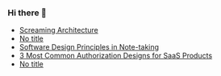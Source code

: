 ### Hi there 👋
<!-- daily.dev BOOKMARKS:START -->
- [Screaming Architecture](https://app.daily.dev/posts/rkvsiHj6O?utm_source=rss&utm_medium=bookmarks&utm_campaign=mBzS9yGu2kYgKY4tuhxYN)
- [No title](https://app.daily.dev/posts/uXi2ozR0b?utm_source=rss&utm_medium=bookmarks&utm_campaign=mBzS9yGu2kYgKY4tuhxYN)
- [Software Design Principles in Note-taking](https://app.daily.dev/posts/RqThhe4ch?utm_source=rss&utm_medium=bookmarks&utm_campaign=mBzS9yGu2kYgKY4tuhxYN)
- [3 Most Common Authorization Designs for SaaS Products](https://app.daily.dev/posts/qsHFhfz5N?utm_source=rss&utm_medium=bookmarks&utm_campaign=mBzS9yGu2kYgKY4tuhxYN)
- [No title](https://app.daily.dev/posts/yAG5TBmkr?utm_source=rss&utm_medium=bookmarks&utm_campaign=mBzS9yGu2kYgKY4tuhxYN)
<!-- daily.dev BOOKMARKS:END -->
<!--
**nirmal-patel-s/nirmal-patel-s** is a ✨ _special_ ✨ repository because its `README.md` (this file) appears on your GitHub profile.

Here are some ideas to get you started:

- 🔭 I’m currently working on ...
- 🌱 I’m currently learning ...
- 👯 I’m looking to collaborate on ...
- 🤔 I’m looking for help with ...
- 💬 Ask me about ...
- 📫 How to reach me: ...
- 😄 Pronouns: ...
- ⚡ Fun fact: ...
-->

